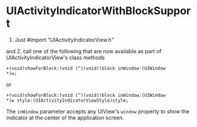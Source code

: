 # UIActivityIndicatorWithBlockSupport

1. Just #import "UIActivityIndicatorView.h"

and 2. call one of the following that are now available as part of UIActivityIndicatorView's class methods

<code>+(void)showForBlock:(void (^)(void))block inWindow:(UIWindow *)w;</code>

or

<code>+(void)showForBlock:(void (^)(void))block inWindow:(UIWindow *)w style:(UIActivityIndicatorViewStyle)style;</code>

The <code>inWindow</code> parameter accepts any UIView's <code>window</code> property to show the indicator at the center of the application screen.
